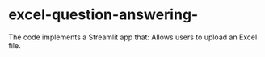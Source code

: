 # excel-question-answering-
The code implements a Streamlit app that:  Allows users to upload an Excel file.
